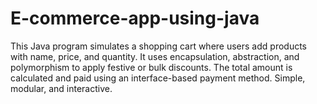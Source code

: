 # E-commerce-app-using-java
This Java program simulates a shopping cart where users add products with name, price, and quantity. It uses encapsulation, abstraction, and polymorphism to apply festive or bulk discounts. The total amount is calculated and paid using an interface-based payment method. Simple, modular, and interactive.
